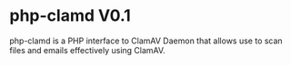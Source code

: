 php-clamd V0.1
==============

php-clamd is a PHP interface to ClamAV Daemon that allows use to scan files and emails effectively using ClamAV.



